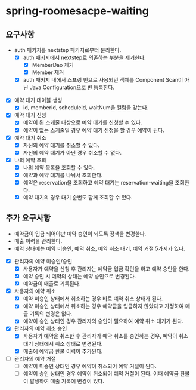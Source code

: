 # spring-roomesacpe-waiting

## 요구사항
- auth 패키지를 nextstep 패키지로부터 분리한다.
  - [x] auth 패키지에서 nextstep로 의존하는 부분을 제거한다.
    - [x] MemberDao 제거
    - [x] Member 제거
  - [x] auth 패키지 내에서 스프링 빈으로 사용되던 객체를 Component Scan이 아닌 Java Configuration으로 빈 등록한다.
- [x] 예약 대기 테이블 생성
  - [x] id, memberId, scheduleId, waitNum을 컬럼을 갖는다.
- [x] 예약 대기 신청
  - [x] 예약이 된 스케줄 대상으로 예약 대기를 신청할 수 있다.
  - [x] 예약이 없는 스케줄일 경우 예약 대기 신청을 할 경우 예약이 된다.
- [x] 예약 대기 취소
  - [x] 자신의 예약 대기를 취소할 수 있다.
  - [x] 자신의 예약 대기가 아닌 경우 취소할 수 없다.
- [x] 나의 예약 조회
    - [x] 나의 예약 목록을 조회할 수 있다.
    - [x] 예약과 예약 대기를 나눠서 조회한다.
    - [x] 예약은 reservation을 조회하고 예약 대기는 reservation-waiting을 조회한다.
    - [x] 예약 대기의 경우 대기 순번도 함께 조회할 수 있다.

## 추가 요구사항
- 예약금이 입금 되어야만 예약 승인이 되도록 정책을 변경한다.
- 매출 이력을 관리한다.
- 예약 상태에는 예약 미승인, 예약 취소, 예약 취소 대기, 예약 거절 5가지가 있다.
- [x] 관리자의 예약 미승인/승인
  - [x] 사용자가 예약을 신청 후 관리자는 예약금 입금 확인을 하고 예약 승인을 한다.
  - [x] 예약 승인 시 예약의 상태는 예약 승인으로 변경된다.
  - [x] 예약금이 매출로 기록된다.
- [x] 사용자의 예약 취소
  - [x] 예약 미승인 상태에서 취소하는 경우 바로 예약 취소 상태가 된다. 
  - [x] 예약 미승인 상태에서 취소하는 경우 예약금을 입금하지 않았다고 가정하여 매출 기록의 변경은 없다.
  - [x] 예약이 승인 상태인 경우 관리자의 승인이 필요하여 예약 취소 대기가 된다.
- [x] 관리자의 예약 취소 승인
  - [x] 사용자가 예약을 취소한 후 관리자가 예약 취소를 승인하는 경우, 예약이 취소 대기 상태에서 취소 상태로 변경된다.
  - [x] 매출에 예약금 환불 이력이 추가된다.
- [ ] 관리자의 예약 거절
  - [ ] 예약이 미승인 상태인 경우 예약이 취소되어 예약 거절이 된다.
  - [ ] 예약이 승인 상태인 경우 예약이 취소되어 예약 거절이 된다. 이때 예약금 환불이 발생하여 매출 기록에 변경이 있다. 
